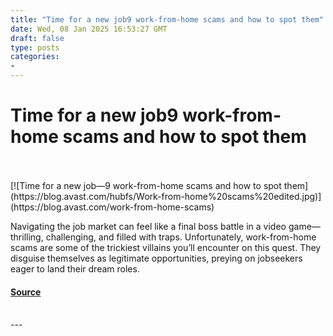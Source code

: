 ```yaml
---
title: "Time for a new job9 work-from-home scams and how to spot them"
date: Wed, 08 Jan 2025 16:53:27 GMT
draft: false
type: posts
categories: 
- 
---
```

# Time for a new job9 work-from-home scams and how to spot them

<br/>

<br/>
[![Time for a new job—9 work-from-home scams and how to spot them](https://blog.avast.com/hubfs/Work-from-home%20scams%20edited.jpg)](https://blog.avast.com/work-from-home-scams)

Navigating the job market can feel like a final boss battle in a video game—thrilling, challenging, and filled with traps. Unfortunately, work-from-home scams are some of the trickiest villains you’ll encounter on this quest. They disguise themselves as legitimate opportunities, preying on jobseekers eager to land their dream roles.

#### [Source](https://blog.avast.com/work-from-home-scams)

<br/>
---
